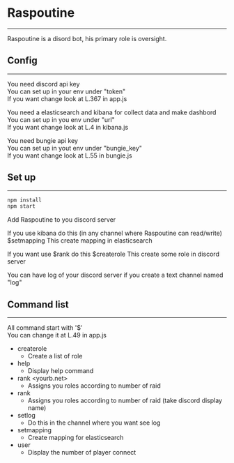 # Raspoutine

------
Raspoutine is a disord bot, his primary role is oversight.

## Config

------
You need discord api key\
You can set up in your env under "token"\
If you want change look at L.367 in app.js


You need a elasticsearch and kibana for collect data and make dashbord\
You can set up in you env under "url"\
If you want change look at L.4 in kibana.js

You need bungie api key \
You can set up in yout env under "bungie_key"\
If you want change look at L.55 in bungie.js


## Set up

------

```javascript
npm install
npm start
```

Add Raspoutine to you discord server 

If you use kibana do this
(in any channel where Raspoutine can read/write)
$setmapping
This create mapping in elasticsearch 

If you want use $rank do this
$createrole 
This create some role in discord server

You can have log of your discord server if you create a text channel named "log"

## Command list

------

All command start with '$'\
You can change it at L.49 in app.js

* createrole
    * Create a list of role
* help
    * Display help command
* rank <yourb.net>
    * Assigns you roles according to number of raid
* rank
    * Assigns you roles according to number of raid (take discord display name)
 * setlog
    * Do this in the channel where you want see log
* setmapping
    * Create mapping for elasticsearch
* user
    * Display the number of player connect